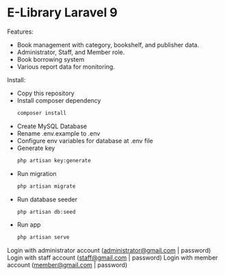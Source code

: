 # E-Library Laravel 9

Features:
- Book management with category, bookshelf, and publisher data.
- Administrator, Staff, and Member role.
- Book borrowing system
- Various report data for monitoring.

Install:
- Copy this repository
- Install composer dependency
  ```bash
  composer install
  ```
- Create MySQL Database
- Rename .env.example to .env
- Configure env variables for database at .env file
- Generate key
  ```bash
  php artisan key:generate
  ```
- Run migration
  ```bash
  php artisan migrate
  ```
- Run database seeder
  ```bash
  php artisan db:seed
  ```
- Run app
  ```bash
  php artisan serve
  ```

Login with administrator account (administrator@gmail.com | password)
Login with staff account (staff@gmail.com | password)
Login with member account (member@gmail.com | password)